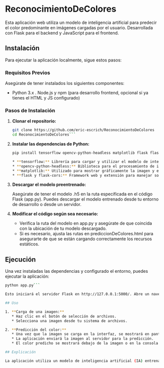 # ReconocimientoDeColores

Esta aplicación web utiliza un modelo de inteligencia artificial para predecir el color predominante en imágenes cargadas por el usuario. Desarrollada con Flask para el backend y JavaScript para el frontend.

## Instalación

Para ejecutar la aplicación localmente, sigue estos pasos:

### Requisitos Previos

Asegúrate de tener instalados los siguientes componentes:

- Python 3.x
. Node.js y npm (para desarrollo frontend, opcional si ya tienes el HTML y JS configurado)
  
### Pasos de Instalación

1. **Clonar el repositorio:**

   ```bash
   git clone https://github.com/eric-escrich/ReconocimientoDeColores
   cd ReconocimientoDeColores```

2. **Instalar las dependencias de Python:**

   ```bash
   pip install tensorflow opencv-python-headless matplotlib flask flask-cors```

   * **tensorflow:** Librería para cargar y utilizar el modelo de inteligencia artificial.
   * **opencv-python-headless:** Biblioteca para el procesamiento de imágenes.
   * **matplotlib:** Utilizado para mostrar gráficamente la imagen y el color predicho (opcional si solo se muestra en consola).
   * **flask y flask-cors:** Framework web y extensión para manejar solicitudes CORS en Flask.

3. **Descargar el modelo preentrenado:**

   Asegúrate de tener el modelo .h5 en la ruta especificada en el código Flask (app.py). Puedes descargar el modelo entrenado desde tu entorno de desarrollo o desde un servidor.

4. **Modificar el código según sea necesario:**

   * Verifica la ruta del modelo en app.py y asegúrate de que coincida con la ubicación de tu modelo descargado.
   * Si es necesario, ajusta las rutas en prediccionDeColores.html para asegurarte de que se están cargando correctamente los recursos estáticos.
  
## Ejecución

Una vez instaladas las dependencias y configurado el entorno, puedes ejecutar la aplicación:

```bash
python app.py```

Esto iniciará el servidor Flask en http://127.0.0.1:5000/. Abre un navegador web y accede a esta dirección para usar la aplicación.

## Uso

1. **Carga de una imagen:**
   * Haz clic en el botón de selección de archivos.
   * Selecciona una imagen desde tu sistema de archivos.

2. **Predicción del color:**
   * Una vez que la imagen se carga en la interfaz, se mostrará en pantalla.
   * La aplicación enviará la imagen al servidor para la predicción.
   * El color predicho se mostrará debajo de la imagen o en la consola del navegador.

## Explicación

La aplicación utiliza un modelo de inteligencia artificial (IA) entrenado previamente para predecir el color predominante en una imagen. El modelo ha sido entrenado con diversas categorías de colores y utiliza técnicas de procesamiento de imágenes para normalizar y redimensionar las imágenes de entrada antes de realizar la predicción.

